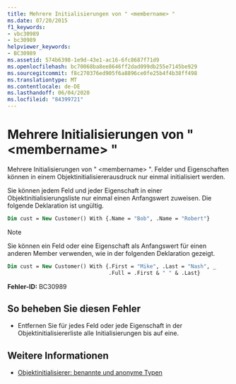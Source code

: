```yaml
---
title: Mehrere Initialisierungen von " <membername> "
ms.date: 07/20/2015
f1_keywords:
- vbc30989
- bc30989
helpviewer_keywords:
- BC30989
ms.assetid: 574b6398-1e9d-43e1-ac16-6fc8687f71d9
ms.openlocfilehash: bc70068ba8ee8646ff2dad099db255e7145be929
ms.sourcegitcommit: f8c270376ed905f6a8896ce0fe25b4f4b38ff498
ms.translationtype: MT
ms.contentlocale: de-DE
ms.lasthandoff: 06/04/2020
ms.locfileid: "84399721"
---
```

# <a name="multiple-initializations-of-membername"></a>Mehrere Initialisierungen von " \<membername> "

Mehrere Initialisierungen von " \<membername> ". Felder und Eigenschaften können in einem Objektinitialisiererausdruck nur einmal initialisiert werden.

Sie können jedem Feld und jeder Eigenschaft in einer Objektinitialisierungsliste nur einmal einen Anfangswert zuweisen. Die folgende Deklaration ist ungültig.

```vb
Dim cust = New Customer() With {.Name = "Bob", .Name = "Robert"}
```

> [!NOTE]
> Sie können ein Feld oder eine Eigenschaft als Anfangswert für einen anderen Member verwenden, wie in der folgenden Deklaration gezeigt.

```vb
Dim cust = New Customer() With {.First = "Mike", .Last = "Nash", _
                                .Full = .First & " " & .Last}
```

**Fehler-ID:** BC30989

## <a name="to-correct-this-error"></a>So beheben Sie diesen Fehler

- Entfernen Sie für jedes Feld oder jede Eigenschaft in der Objektinitialisiererliste alle Initialisierungen bis auf eine.

## <a name="see-also"></a>Weitere Informationen

- [Objektinitialisierer: benannte und anonyme Typen](../programming-guide/language-features/objects-and-classes/object-initializers-named-and-anonymous-types.md)
